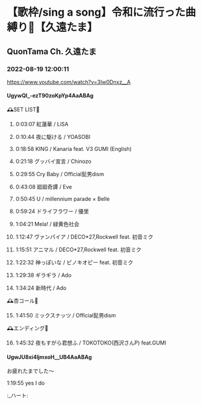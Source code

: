 # 【歌枠/sing a song】令和に流行った曲縛り👒【久遠たま】

## QuonTama Ch. 久遠たま

### 2022-08-19 12:00:11

https://www.youtube.com/watch?v=3Iw0Dnxz__A

#### UgywQI_-ezT90zoKpYp4AaABAg

🕰SET LIST🥀



01. 0:03:07 紅蓮華 / LiSA

02. 0:10:44 夜に駆ける / YOASOBI

03. 0:18:58 KING / Kanaria feat. V3 GUMI (English)

04. 0:21:18 グッバイ宣言 / Chinozo

05. 0:29:55 Cry Baby / Official髭男dism

06. 0:43:08 廻廻奇譚 / Eve

07. 0:50:45 U / millennium parade × Belle

08. 0:59:24 ドライフラワー / 優里

09. 1:04:21 Mela! / 緑黄色社会

10. 1:12:47 ヴァンパイア / DECO*27,Rockwell feat. 初音ミク

11. 1:15:51 アニマル / DECO*27,Rockwell feat. 初音ミク

12. 1:22:32 神っぽいな / ピノキオピー feat. 初音ミク

13. 1:29:38 ギラギラ / Ado

14. 1:34:24 新時代 / Ado



​🕰杏コール🥀



15. 1:41:50 ミックスナッツ / Official髭男dism



🕰エンディング🥀



16. 1:45:32 夜もすがら君想ふ / TOKOTOKO(西沢さんP) feat.GUMI



#### UgwJU8xi4IjmxoH__UB4AaABAg

お疲れたまでした～

1:19:55 yes I do

:_ハート:

